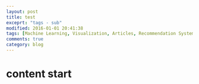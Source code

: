 ```yaml
---
layout: post
title: test
exceprt: "tags - sub"
modified: 2016-01-01 20:41:38
tags: [Machine Learning, Visualization, Articles, Recommendation System]
comments: true
category: blog
---  
```


# content start
